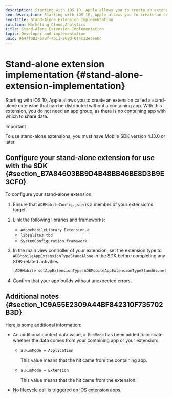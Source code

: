 ```yaml
---
description: Starting with iOS 10, Apple allows you to create an extension called a stand-alone extension that can be distributed without a containing app. With this extension, you do not need an app group, as there is no containing app with which to share data.
seo-description: Starting with iOS 10, Apple allows you to create an extension called a stand-alone extension that can be distributed without a containing app. With this extension, you do not need an app group, as there is no containing app with which to share data.
seo-title: Stand-Alone Extension Implementation
solution: Marketing Cloud,Analytics
title: Stand-Alone Extension Implementation
topic: Developer and implementation
uuid: 9b47f082-b78f-4611-968d-014c32ede6bc
---
```


# Stand-alone extension implementation {#stand-alone-extension-implementation}

Starting with iOS 10, Apple allows you to create an extension called a stand-alone extension that can be distributed without a containing app. With this extension, you do not need an app group, as there is no containing app with which to share data.

>[!IMPORTANT]
>
>To use stand-alone extensions, you must have Mobile SDK version 4.13.0 or later.

## Configure your stand-alone extension for use with the SDK {#section_B7A84603BB9D4B48BB46BE8D3B9E3CF0}

To configure your stand-alone extension:

1. Ensure that `ADBMobileConfig.json` is a member of your extension's target. 
1. Link the following libraries and frameworks:

    * `AdobeMobileLibrary_Extension.a` 
    * `libsqlite3.tbd` 
    * `SystemConfiguration.framework`

1. In the main view controller of your extension, set the extension type to `ADBMobileAppExtensionTypeStandAlone` in the SDK before completing any SDK-related activities. 

   ```objective-c
   [ADBMobile setAppExtensionType:ADBMobileAppExtensionTypeStandAlone];
   ```

1. Confirm that your app builds without unexpected errors.

## Additional notes {#section_1C9A55E2309A44BF842310F735702B3D}

Here is some additional information:

* An additional context data value, `a.RunMode` has been added to indicate whether the data comes from your containing app or your extension:

  * `a.RunMode = Application`
  
     This value means that the hit came from the containing app. 
  * `a.RunMode = Extension`
  
    This value means that the hit came from the extension.

* No lifecycle call is triggered on iOS extension apps.


